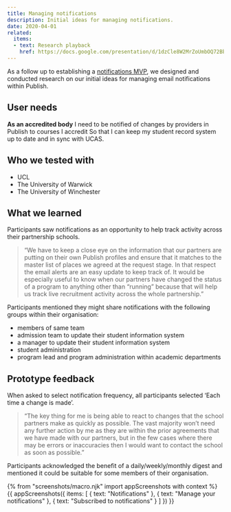 ```yaml
---
title: Managing notifications
description: Initial ideas for managing notifications.
date: 2020-04-01
related:
  items:
  - text: Research playback
    href: https://docs.google.com/presentation/d/1dzCle8W2MrZoUmbOQ72BboRn9v-6tZ3SaprhNIREAQE/
---
```

As a follow up to establishing a [notifications MVP](/publish-teacher-training-courses/notifications-mvp), we designed and conducted research on our initial ideas for managing email notifications within Publish.

## User needs

**As an accredited body**
I need to be notified of changes by providers in Publish to courses I accredit
So that I can keep my student record system up to date and in sync with UCAS.

## Who we tested with

* UCL
* The University of Warwick
* The University of Winchester

## What we learned

Participants saw notifications as an opportunity to help track activity across their partnership schools.

> “We have to keep a close eye on the information that our partners are putting on their own Publish profiles and ensure that it matches to the master list of places we agreed at the request stage.  In that respect the email alerts are an easy update to keep track of.  It would be especially useful to know when our partners have changed the status of a program to anything other than “running” because that will help us track live recruitment activity across the whole partnership.”

Participants mentioned they might share notifications with the following groups within their organisation:

* members of same team
* admission team to update their  student information system
* a manager to update their student information system
* student administration
* program lead and program administration within academic departments

## Prototype feedback

When asked to select notification frequency, all participants selected ‘Each time a change is made’.

> “The key thing for me is being able to react to changes that the school partners make as quickly as possible. The vast majority won’t need any further action by me as they are within the prior agreements that we have made with our partners, but in the few cases where there may be errors or inaccuracies then I would want to contact the school as soon as possible.”

Participants acknowledged the benefit of a daily/weekly/monthly digest and mentioned it could be suitable for some members of their organisation.

{% from "screenshots/macro.njk" import appScreenshots with context %}
{{ appScreenshots({
  items: [
    {
      text: "Notifications"
    },
    {
      text: "Manage your notifications"
    }, 
    {
      text: "Subscribed to notifications"
    }
  ]
}) }}

